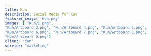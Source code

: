 ```yaml
---
title: Kun
description: Social Media for Kun
featured_image: 'Kun.png'
images: [ "Kun/1.png", 
"Kun/Artboard 2.png", "Kun/Artboard 4.png", "Kun/Artboard 5.png",
"Kun/Artboard 6.png", "Kun/Artboard 7.png", "Kun/Artboard 8.png", 
"Kun/Artboard 9.png"]
client: "Kun"
service: "marketing"
---
```

